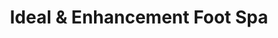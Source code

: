 ---
title: "Ideal & Enhancement Foot Spa"
url: /pelham/ideal-und-enhancement-foot-spa/
shop: Massage
---